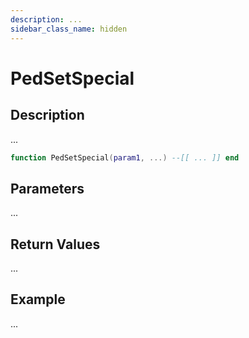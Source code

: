 ```yaml
---
description: ...
sidebar_class_name: hidden
---
```


# PedSetSpecial

## Description

...

```lua
function PedSetSpecial(param1, ...) --[[ ... ]] end
```

## Parameters

...

## Return Values

...

## Example

...

